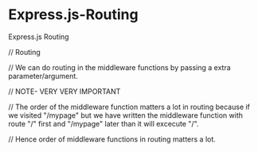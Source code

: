 # Express.js-Routing
Express.js Routing

// Routing

// We can do routing in the middleware functions by passing a extra parameter/argument.

// NOTE- VERY VERY IMPORTANT

// The order of the middleware function matters a lot in routing because if we visited "/mypage" but we have written the middleware function with route "/" first and "/mypage" later than it will excecute "/". 

// Hence order of middleware functions in routing matters a lot. 
